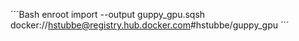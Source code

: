  ´´´Bash
 enroot import --output guppy_gpu.sqsh   docker://hstubbe@registry.hub.docker.com#hstubbe/guppy_gpu
 ´´´
